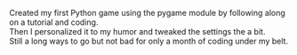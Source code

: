 Created my first Python game using the pygame module by following along on a tutorial and coding.  
Then I personalized it to my humor and tweaked the settings the a bit.  
Still a long ways to go but not bad for only a month of coding under my belt.
